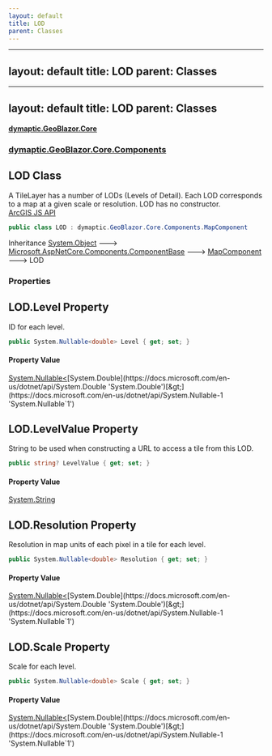 ```yaml
---
layout: default
title: LOD
parent: Classes
---
```

---
layout: default
title: LOD
parent: Classes
---
---
layout: default
title: LOD
parent: Classes
---
#### [dymaptic.GeoBlazor.Core](index.html 'index')
### [dymaptic.GeoBlazor.Core.Components](index.html#dymaptic.GeoBlazor.Core.Components 'dymaptic.GeoBlazor.Core.Components')

## LOD Class

A TileLayer has a number of LODs (Levels of Detail). Each LOD corresponds to a map at a given scale or resolution. LOD has no constructor.  
<a target="_blank" href="https://developers.arcgis.com/javascript/latest/api-reference/esri-layers-support-LOD.html">ArcGIS JS API</a>

```csharp
public class LOD : dymaptic.GeoBlazor.Core.Components.MapComponent
```

Inheritance [System.Object](https://docs.microsoft.com/en-us/dotnet/api/System.Object 'System.Object') &#129106; [Microsoft.AspNetCore.Components.ComponentBase](https://docs.microsoft.com/en-us/dotnet/api/Microsoft.AspNetCore.Components.ComponentBase 'Microsoft.AspNetCore.Components.ComponentBase') &#129106; [MapComponent](dymaptic.GeoBlazor.Core.Components.MapComponent.html 'dymaptic.GeoBlazor.Core.Components.MapComponent') &#129106; LOD
### Properties

<a name='dymaptic.GeoBlazor.Core.Components.LOD.Level'></a>

## LOD.Level Property

ID for each level.

```csharp
public System.Nullable<double> Level { get; set; }
```

#### Property Value
[System.Nullable&lt;](https://docs.microsoft.com/en-us/dotnet/api/System.Nullable-1 'System.Nullable`1')[System.Double](https://docs.microsoft.com/en-us/dotnet/api/System.Double 'System.Double')[&gt;](https://docs.microsoft.com/en-us/dotnet/api/System.Nullable-1 'System.Nullable`1')

<a name='dymaptic.GeoBlazor.Core.Components.LOD.LevelValue'></a>

## LOD.LevelValue Property

String to be used when constructing a URL to access a tile from this LOD.

```csharp
public string? LevelValue { get; set; }
```

#### Property Value
[System.String](https://docs.microsoft.com/en-us/dotnet/api/System.String 'System.String')

<a name='dymaptic.GeoBlazor.Core.Components.LOD.Resolution'></a>

## LOD.Resolution Property

Resolution in map units of each pixel in a tile for each level.

```csharp
public System.Nullable<double> Resolution { get; set; }
```

#### Property Value
[System.Nullable&lt;](https://docs.microsoft.com/en-us/dotnet/api/System.Nullable-1 'System.Nullable`1')[System.Double](https://docs.microsoft.com/en-us/dotnet/api/System.Double 'System.Double')[&gt;](https://docs.microsoft.com/en-us/dotnet/api/System.Nullable-1 'System.Nullable`1')

<a name='dymaptic.GeoBlazor.Core.Components.LOD.Scale'></a>

## LOD.Scale Property

Scale for each level.

```csharp
public System.Nullable<double> Scale { get; set; }
```

#### Property Value
[System.Nullable&lt;](https://docs.microsoft.com/en-us/dotnet/api/System.Nullable-1 'System.Nullable`1')[System.Double](https://docs.microsoft.com/en-us/dotnet/api/System.Double 'System.Double')[&gt;](https://docs.microsoft.com/en-us/dotnet/api/System.Nullable-1 'System.Nullable`1')


